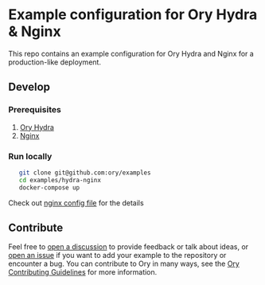 # Example configuration for Ory Hydra & Nginx

This repo contains an example configuration for Ory Hydra and Nginx for a production-like deployment.

## Develop

### Prerequisites

1. [Ory Hydra](https://www.ory.sh/docs/hydra/install)
1. [Nginx](https://www.nginx.com/resources/wiki/start/topics/tutorials/install/)

### Run locally

```bash
   git clone git@github.com:ory/examples
   cd examples/hydra-nginx
   docker-compose up
```

Check out [nginx config file](./nginx/nginx.conf) for the details

## Contribute

Feel free to [open a discussion](https://github.com/ory/examples/discussions/new) to provide feedback or talk about ideas, or
[open an issue](https://github.com/ory/examples/issues/new) if you want to add your example to the repository or encounter a bug.
You can contribute to Ory in many ways, see the [Ory Contributing Guidelines](https://www.ory.sh/docs/ecosystem/contributing) for
more information.

